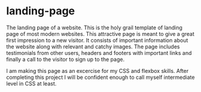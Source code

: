 # landing-page
The landing page of a website. This is the holy grail template of landing page of most modern websites. This attractive page is meant to give a great first impression to a new visitor. It consists of important information about the website along with relevant and catchy images. The page includes testimonials from other users, headers and footers with important links and finally a call to the visitor to sign up to the page.

I am making this page as an excercise for my CSS and flexbox skills. After completing this project I will be confident enough to call myself intermediate level in CSS at least.